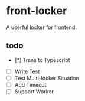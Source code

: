 # front-locker
A userful locker for frontend.

## todo
* [*] Trans to Typescript  
* [ ] Write Test  
* [ ] Test Multi-locker Situation  
* [ ] Add Timeout  
* [ ] Support Worker  
